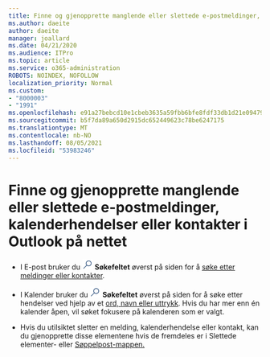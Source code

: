 ```yaml
---
title: Finne og gjenopprette manglende eller slettede e-postmeldinger, kalenderhendelser eller kontakter
ms.author: daeite
author: daeite
manager: joallard
ms.date: 04/21/2020
ms.audience: ITPro
ms.topic: article
ms.service: o365-administration
ROBOTS: NOINDEX, NOFOLLOW
localization_priority: Normal
ms.custom:
- "8000003"
- "1991"
ms.openlocfilehash: e91a27bebcd10e1cbeb3635a59fbb6bfe8fdf33db1d21e094794fc82d9f0e608
ms.sourcegitcommit: b5f7da89a650d2915dc652449623c78be6247175
ms.translationtype: MT
ms.contentlocale: nb-NO
ms.lasthandoff: 08/05/2021
ms.locfileid: "53983246"
---
```

# <a name="find-and-recover-missing-or-deleted-email-calendar-events-or-contacts-in-outlook-on-the-web"></a>Finne og gjenopprette manglende eller slettede e-postmeldinger, kalenderhendelser eller kontakter i Outlook på nettet

- I E-post bruker du <img src='data:image/png;base64,iVBORw0KGgoAAAANSUhEUgAAABUAAAAVBAMAAABbObilAAAAKlBMVEX///+WqL7l6u8vUn8iR3azwNDCzNlObJFAYIkDLWNeeZuks8d7ka1thaRtSbf+AAAAS0lEQVQI12MgFjAdmVkKY6csYxK5AGUbAqWsIUzGBiARAmGzCwAJlgQwmyMARiDEEeoxzWEyQZivLAS3l8kQ4RplkDF4hRkWEvQSABbdDSdqA/J0AAAAAElFTkSuQmCC' />
 **Søkefeltet** øverst på siden for å [søke etter meldinger eller kontakter](https://support.office.com/article/b27e5eb7-3255-4c61-bf16-1c6a16bc2e6b).

- I Kalender bruker du <img src='data:image/png;base64,iVBORw0KGgoAAAANSUhEUgAAABUAAAAVBAMAAABbObilAAAAKlBMVEX///+WqL7l6u8vUn8iR3azwNDCzNlObJFAYIkDLWNeeZuks8d7ka1thaRtSbf+AAAAS0lEQVQI12MgFjAdmVkKY6csYxK5AGUbAqWsIUzGBiARAmGzCwAJlgQwmyMARiDEEeoxzWEyQZivLAS3l8kQ4RplkDF4hRkWEvQSABbdDSdqA/J0AAAAAElFTkSuQmCC' />
 **Søkefeltet** øverst på siden for å søke etter hendelser ved hjelp av et [ord, navn eller uttrykk](https://support.office.com/article/d587aaec-fb2c-4f6f-aee1-0df1fc591477). Hvis du har mer enn én kalender åpen, vil søket fokusere på kalenderen som er valgt.

- Hvis du utilsiktet sletter en melding, kalenderhendelse eller kontakt, kan du gjenopprette disse elementene hvis de fremdeles er i Slettede elementer- eller [Søppelpost-mappen.](https://support.office.com/article/a8ca78ac-4721-4066-95dd-571842e9fb11)